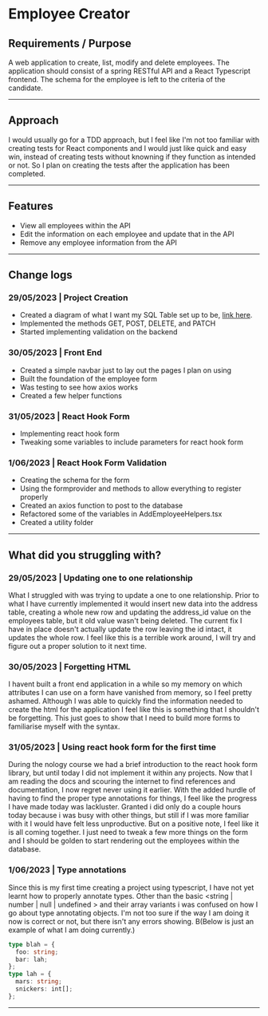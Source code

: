 # Employee Creator

<!-- ## Demo & Snippets

- Include hosted link
- Include images of app if CLI or Client App

--- -->

## Requirements / Purpose

A web application to create, list, modify and delete employees. The application should consist of a spring RESTful API and a React Typescript frontend. The schema for the employee is left to the criteria of the candidate.

---

<!-- ## Build Steps

- how to build / run project
- use proper code snippets if there are any commands to run

--- -->

## Approach

I would usually go for a TDD approach, but I feel like I'm not too familiar with creating tests for React components and I would just like quick and easy win, instead of creating tests without knowning if they function as intended or not. So I plan on creating the tests after the application has been completed.

---

## Features

- View all employees within the API
- Edit the information on each employee and update that in the API
- Remove any employee information from the API

---

<!-- ## Known issues

- Remaining bugs, things that have been left unfixed
- Features that are buggy / flimsy

---

## Future Goals

- What are the immediate features you'd add given more time

--- -->

## Change logs

### 29/05/2023 | Project Creation

- Created a diagram of what I want my SQL Table set up to be, [link here](https://dbdiagram.io/d/647404f07764f72fcfff053f).
- Implemented the methods GET, POST, DELETE, and PATCH
- Started implementing validation on the backend

### 30/05/2023 | Front End

- Created a simple navbar just to lay out the pages I plan on using
- Built the foundation of the employee form
- Was testing to see how axios works
- Created a few helper functions

### 31/05/2023 | React Hook Form

- Implementing react hook form
- Tweaking some variables to include parameters for react hook form

### 1/06/2023 | React Hook Form Validation

- Creating the schema for the form
- Using the formprovider and methods to allow everything to register properly
- Created an axios function to post to the database
- Refactored some of the variables in AddEmployeeHelpers.tsx
- Created a utility folder

---

## What did you struggling with?

### 29/05/2023 | Updating one to one relationship

What I struggled with was trying to update a one to one relationship. Prior to what I have currently implemented it would insert new data into the address table, creating a whole new row and updating the address_id value on the employees table, but it old value wasn't being deleted. The current fix I have in place doesn't actually update the row leaving the id intact, it updates the whole row. I feel like this is a terrible work around, I will try and figure out a proper solution to it next time.

### 30/05/2023 | Forgetting HTML

I havent built a front end application in a while so my memory on which attributes I can use on a form have vanished from memory, so I feel pretty ashamed. Although I was able to quickly find the information needed to create the html for the application I feel like this is something that I shouldn't be forgetting. This just goes to show that I need to build more forms to familiarise myself with the syntax.

### 31/05/2023 | Using react hook form for the first time

During the nology course we had a brief introduction to the react hook form library, but until today I did not implement it within any projects. Now that I am reading the docs and scouring the internet to find references and documentation, I now regret never using it earlier. With the added hurdle of having to find the proper type annotations for things, I feel like the progress I have made today was lackluster. Granted i did only do a couple hours today because i was busy with other things, but still if I was more familiar with it I would have felt less unproductive. But on a positive note, I feel like it is all coming together. I just need to tweak a few more things on the form and I should be golden to start rendering out the employees within the database.

### 1/06/2023 | Type annotations

Since this is my first time creating a project using typescript, I have not yet learnt how to properly annotate types. Other than the basic <string | number | null | undefined > and their array variants i was confused on how I go about type annotating objects. I'm not too sure if the way I am doing it now is correct or not, but there isn't any errors showing. B(Below is just an example of what I am doing currently.)

```typescript
type blah = {
  foo: string;
  bar: lah;
};
type lah = {
  mars: string;
  snickers: int[];
};
```

---
